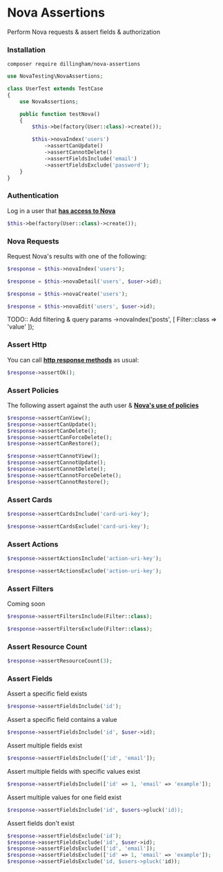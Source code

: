 # Nova Assertions

Perform Nova requests & assert fields & authorization

### Installation

```
composer require dillingham/nova-assertions
```
```php
use NovaTesting\NovaAssertions;

class UserTest extends TestCase
{
    use NovaAssertions;

    public function testNova()
    {
        $this->be(factory(User::class)->create());

        $this->novaIndex('users')
            ->assertCanUpdate()
            ->assertCannotDelete()
            ->assertFieldsInclude('email')
            ->assertFieldsExclude('password');
    }
}
```

### Authentication
Log in a user that **[has access to Nova](https://nova.laravel.com/docs/2.0/installation.html#authorizing-nova)**
```php
$this->be(factory(User::class)->create());
```

### Nova Requests

Request Nova's results with one of the following:

```php
$response = $this->novaIndex('users');
```
```php
$response = $this->novaDetail('users', $user->id);
```
```php
$response = $this->novaCreate('users');
```
```php
$response = $this->novaEdit('users', $user->id);
```

TODO:: Add filtering & query params
->novaIndex('posts', [
    Filter::class => 'value'
]);

### Assert Http
You can call **[http response methods](https://laravel.com/docs/5.8/http-tests#available-assertions)** as usual:

```php
$response->assertOk();
```

### Assert Policies

The following assert against the auth user & **[Nova's use of policies](https://nova.laravel.com/docs/2.0/resources/authorization.html#authorization)**

```php
$response->assertCanView();
$response->assertCanUpdate();
$response->assertCanDelete();
$response->assertCanForceDelete();
$response->assertCanRestore();
```
```php
$response->assertCannotView();
$response->assertCannotUpdate();
$response->assertCannotDelete();
$response->assertCannotForceDelete();
$response->assertCannotRestore();
```

### Assert Cards
```php
$response->assertCardsInclude('card-uri-key');
```
```php
$response->assertCardsExclude('card-uri-key');
```

### Assert Actions
```php
$response->assertActionsInclude('action-uri-key');
```
```php
$response->assertActionsExclude('action-uri-key');
```
### Assert Filters

Coming soon
```php
$response->assertFiltersInclude(Filter::class);
```
```php
$response->assertFiltersExclude(Filter::class);
```

### Assert Resource Count
```php
$response->assertResourceCount(3);
```
### Assert Fields

Assert a specific field exists
```php
$response->assertFieldsInclude('id');
```
Assert a specific field contains a value
```php
$response->assertFieldsInclude('id', $user->id);
```
Assert multiple fields exist
```php
$response->assertFieldsInclude(['id', 'email']);
```
Assert multiple fields with specific values exist
```php
$response->assertFieldsInclude(['id' => 1, 'email' => 'example']);
```
Assert multiple values for one field exist
```php
$response->assertFieldsInclude('id', $users->pluck('id));
```
Assert fields don't exist
```php
$response->assertFieldsExclude('id');
$response->assertFieldsExclude('id', $user->id);
$response->assertFieldsExclude(['id', 'email']);
$response->assertFieldsExclude(['id' => 1, 'email' => 'example']);
$response->assertFieldsExclude('id, $users->pluck('id));
```